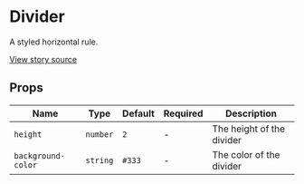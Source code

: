 # Divider

A styled horizontal rule.

[View story source](https://github.com/balena-io-modules/rendition/blob/master/src/stories/Divider.js)

## Props

| Name   | Type   | Default   | Required   | Description   |
| -------|--------|-----------|------------|-------------- |
| `height`  | `number` | `2` | - | The height of the divider |
| `background-color`  | `string` | `#333` | - | The color of the divider |

